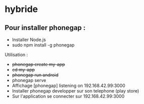 # hybride

## Pour installer phonegap :
* Installer Node.js
* sudo npm install -g phonegap

Utilisation :
- ~~phonegap create my-app~~
- ~~cd my-app~~
- ~~phonegap run android~~
- phonegap serve
- Affichage [phonegap] listening on 192.168.42.99:3000
- Installer phonegap developper sur son telephone (play store)
- Sur l'application se connecter sur 192.168.42.99:3000
